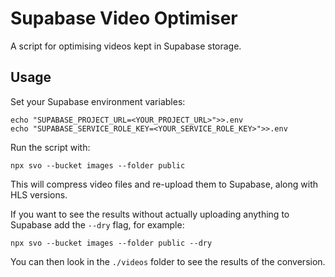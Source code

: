 # Supabase Video Optimiser

A script for optimising videos kept in Supabase storage.

## Usage

Set your Supabase environment variables:

```text
echo "SUPABASE_PROJECT_URL=<YOUR_PROJECT_URL>">>.env
echo "SUPABASE_SERVICE_ROLE_KEY=<YOUR_SERVICE_ROLE_KEY>">>.env
```

Run the script with:

```text
npx svo --bucket images --folder public
```

This will compress video files and re-upload them to Supabase, along with HLS
versions.

If you want to see the results without actually uploading anything to Supabase
add the `--dry` flag, for example:

```text
npx svo --bucket images --folder public --dry
```

You can then look in the `./videos` folder to see the results of the conversion.
